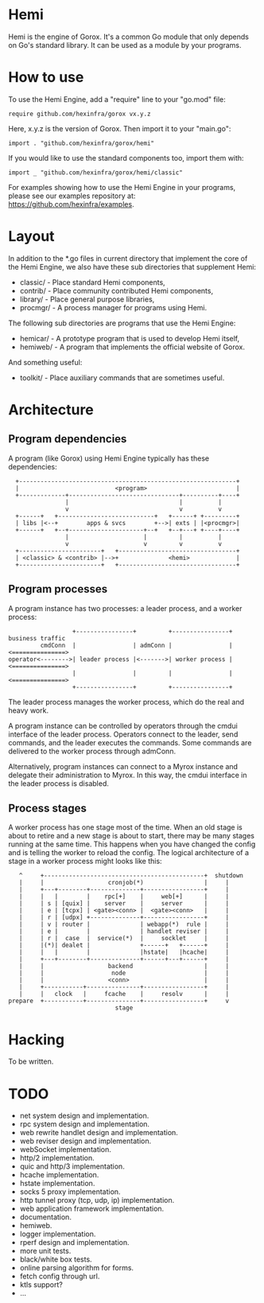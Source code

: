 Hemi
====

Hemi is the engine of Gorox. It's a common Go module that only depends on Go's
standard library. It can be used as a module by your programs.


How to use
==========

To use the Hemi Engine, add a "require" line to your "go.mod" file:

    require github.com/hexinfra/gorox vx.y.z

Here, x.y.z is the version of Gorox. Then import it to your "main.go":

    import . "github.com/hexinfra/gorox/hemi"

If you would like to use the standard components too, import them with:

    import _ "github.com/hexinfra/gorox/hemi/classic"

For examples showing how to use the Hemi Engine in your programs, please see our
examples repository at: https://github.com/hexinfra/examples.


Layout
======

In addition to the *.go files in current directory that implement the core of
the Hemi Engine, we also have these sub directories that supplement Hemi:

  * classic/  - Place standard Hemi components,
  * contrib/  - Place community contributed Hemi components,
  * library/  - Place general purpose libraries,
  * procmgr/  - A process manager for programs using Hemi.

The following sub directories are programs that use the Hemi Engine:

  * hemicar/  - A prototype program that is used to develop Hemi itself,
  * hemiweb/  - A program that implements the official website of Gorox.

And something useful:

  * toolkit/  - Place auxiliary commands that are sometimes useful.


Architecture
============

Program dependencies
--------------------

A program (like Gorox) using Hemi Engine typically has these dependencies:

```
  +-------------------------------------------------------------+
  |                           <program>                         |
  +-------------+-------------------------------+----------+----+
                |                               |          |
                v                               v          v
  +------+   +---------------------------+   +------+ +---------+
  | libs |<--+        apps & svcs        +-->| exts | |<procmgr>|
  +------+   +--+---------------------+--+   +--+---+ +----+----+
                |                     |         |          |
                v                     v         v          v
  +-----------------------+   +---------------------------------+
  | <classic> & <contrib> |-->+              <hemi>             |
  +-----------------------+   +---------------------------------+
```

Program processes
-----------------

A program instance has two processes: a leader process, and a worker process:

```
                  +----------------+         +----------------+ business traffic
         cmdConn  |                | admConn |                |<===============>
operator<-------->| leader process |<------->| worker process |<===============>
                  |                |         |                |<===============>
                  +----------------+         +----------------+
```

The leader process manages the worker process, which do the real and heavy work.

A program instance can be controlled by operators through the cmdui interface of
the leader process. Operators connect to the leader, send commands, and the
leader executes the commands. Some commands are delivered to the worker process
through admConn.

Alternatively, program instances can connect to a Myrox instance and delegate
their administration to Myrox. In this way, the cmdui interface in the leader
process is disabled.

Process stages
--------------

A worker process has one stage most of the time. When an old stage is about to
retire and a new stage is about to start, there may be many stages running at
the same time. This happens when you have changed the config and is telling the
worker to reload the config. The logical architecture of a stage in a worker
process might looks like this:

```
   ^     +---------------------------------------------+  shutdown
   |     |                  cronjob(*)                 |     |
   |     +---+--------+--------------+-----------------+     |
   |     |   |        |    rpc[+]    |     web[+]      |     |
   |     | s | [quix] |    server    |     server      |     |
   |     | e | [tcpx] | <gate><conn> |  <gate><conn>   |     |
   |     | r | [udpx] +--------------+-----------------+     |
   |     | v | router |              | webapp(*)  rule |     |
   |     | e |        |              | handlet reviser |     |
   |     | r |  case  |  service(*)  |     socklet     |     |
   |     |(*)| dealet |              +------+   +------+     |
   |     |   |        |              |hstate|   |hcache|     |
   |     +---+--------+--------------+------+---+------+     |
   |     |                  backend                    |     |
   |     |                   node                      |     |
   |     |                  <conn>                     |     |
   |     +-----------+---------------+-----------------+     |
   |     |   clock   |     fcache    |     resolv      |     |
prepare  +-----------+---------------+-----------------+     v
                              stage

```


Hacking
=======

To be written.


TODO
====

* net system design and implementation.
* rpc system design and implementation.
* web rewrite handlet design and implementation.
* web reviser design and implementation.
* webSocket implementation.
* http/2 implementation.
* quic and http/3 implementation.
* hcache implementation.
* hstate implementation.
* socks 5 proxy implementation.
* http tunnel proxy (tcp, udp, ip) implementation.
* web application framework implementation.
* documentation.
* hemiweb.
* logger implementation.
* rperf design and implementation.
* more unit tests.
* black/white box tests.
* online parsing algorithm for forms.
* fetch config through url.
* ktls support?
* ...
